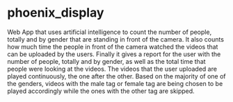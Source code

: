 # phoenix_display

Web App that uses artificial intelligence to count the number of people, totally and by gender that are standing in front of the camera. It also counts how much time the people in front of the camera watched the videos that can be uploaded by the users. Finally it gives a report for the user with the number of people, totally and by gender, as well as the total time that people were looking at the videos. The videos that the user uploaded are played continuously, the one after the other. Based on the majority of one of the genders, videos with the male tag or female tag are being chosen to be played accordingly while the ones with the other tag are skipped. 
